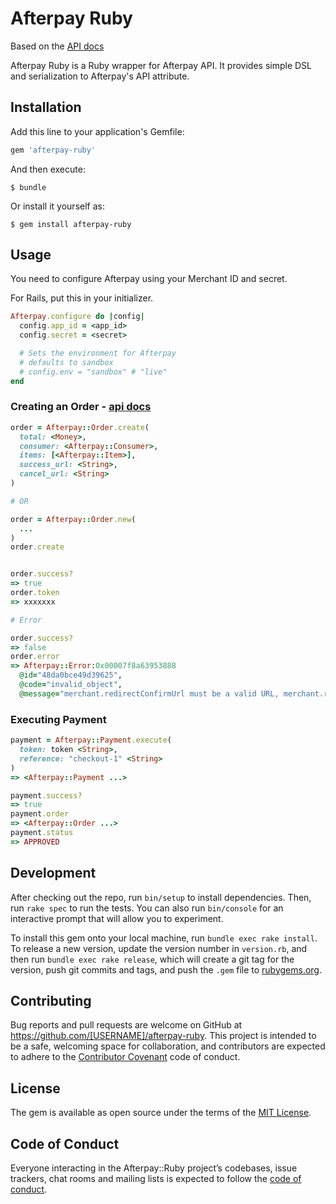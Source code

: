 # Afterpay Ruby

Based on the [API docs](https://docs.afterpay.com/au-online-api-v1.html)

Afterpay Ruby is a Ruby wrapper for Afterpay API. It provides simple DSL and serialization to Afterpay's API attribute.

## Installation

Add this line to your application's Gemfile:

```ruby
gem 'afterpay-ruby'
```

And then execute:

    $ bundle

Or install it yourself as:

    $ gem install afterpay-ruby

## Usage

You need to configure Afterpay using your Merchant ID and secret.

For Rails, put this in your initializer.

```ruby
Afterpay.configure do |config|
  config.app_id = <app_id>
  config.secret = <secret>

  # Sets the environment for Afterpay
  # defaults to sandbox
  # config.env = "sandbox" # "live"
end
```

### Creating an Order - [api docs](https://docs.afterpay.com/au-online-api-v1.html#create-order)

```ruby
order = Afterpay::Order.create(
  total: <Money>,
  consumer: <Afterpay::Consumer>,
  items: [<Afterpay::Item>],
  success_url: <String>,
  cancel_url: <String>
)

# OR

order = Afterpay::Order.new(
  ...
)
order.create


order.success?
=> true
order.token
=> xxxxxxx

# Error

order.success?
=> false
order.error
=> Afterpay::Error:0x00007f8a63953888
  @id="48da0bce49d39625",
  @code="invalid_object",
  @message="merchant.redirectConfirmUrl must be a valid URL, merchant.redirectConfirmUrl may not be empty" >
```

### Executing Payment

```ruby
payment = Afterpay::Payment.execute(
  token: token <String>,
  reference: "checkout-1" <String>
)
=> <Afterpay::Payment ...>

payment.success?
=> true
payment.order
=> <Afterpay::Order ...>
payment.status
=> APPROVED
```

## Development

After checking out the repo, run `bin/setup` to install dependencies. Then, run `rake spec` to run the tests. You can also run `bin/console` for an interactive prompt that will allow you to experiment.

To install this gem onto your local machine, run `bundle exec rake install`. To release a new version, update the version number in `version.rb`, and then run `bundle exec rake release`, which will create a git tag for the version, push git commits and tags, and push the `.gem` file to [rubygems.org](https://rubygems.org).

## Contributing

Bug reports and pull requests are welcome on GitHub at https://github.com/[USERNAME]/afterpay-ruby. This project is intended to be a safe, welcoming space for collaboration, and contributors are expected to adhere to the [Contributor Covenant](http://contributor-covenant.org) code of conduct.

## License

The gem is available as open source under the terms of the [MIT License](https://opensource.org/licenses/MIT).

## Code of Conduct

Everyone interacting in the Afterpay::Ruby project’s codebases, issue trackers, chat rooms and mailing lists is expected to follow the [code of conduct](https://github.com/[USERNAME]/afterpay-ruby/blob/master/CODE_OF_CONDUCT.md).
